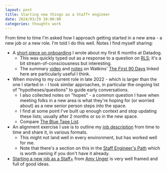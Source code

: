 ```yaml
---
layout: post
title: Starting new things as a Staff+ engineer
date: 2024/03/29 10:00:00
categories: thoughts work
---
```


From time to time I'm asked how I approach getting started in a new area - a new job or a new role. I'm told I do this well. Notes I find myself sharing:

*   A [short piece on onboarding](https://gist.github.com/emauton/e470a1f84da1c615c393d7b37a37624d) I wrote about my first 6 months at Datadog.
    *   This was quickly typed out as a response to a question on [RLS](https://randsinrepose.com/welcome-to-rands-leadership-slack/); it's a bit stream-of-consciousness but interesting.
    *   The summary [video](https://www.youtube.com/watch?v=aLu3NazBbLw) and [notes](https://www.ricklindquist.com/notes/the-first-90-days) on Watkins' [The First 90 Days](https://hbr.org/books/watkins) linked here are particularly useful I think.
*   When moving to my current role in late 2022 - which is larger than the one I started in - I took similar approaches, in particular the ongoing list of "hypotheses/questions" to guide early conversations.
    *   I also collected notes on "hopes" - a common question I have when meeting folks in a new area is what they're hoping for (or worried about) as a new senior person steps into the space.
    *   I find at some point I've built up enough context and stop updating these lists; usually after 2 months or so in the new space.
    *   Compare [The Blue Tape List](https://randsinrepose.com/archives/the-blue-tape-list/).
*   An alignment exercise I use is to outline my [job description](https://emauton.org/2022/11/13/writing-your-job-description/) from time to time and share it, in various formats.
    *   This might not land well in every environment, but has worked well for me.
    *   Note that there's a section on this in the [Staff Engineer's Path](https://noidea.dog/staff) which is worth owning if you don't have it already.
*   [Starting a new job as a Staff+](https://www.youtube.com/watch?v=uA00zR0Fmck) from [Amy Unger](https://amyunger.com/) is very well framed and full of good ideas.
